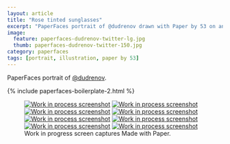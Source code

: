 ```yaml
---
layout: article
title: "Rose tinted sunglasses"
excerpt: "PaperFaces portrait of @dudrenov drawn with Paper by 53 on an iPad."
image: 
  feature: paperfaces-dudrenov-twitter-lg.jpg
  thumb: paperfaces-dudrenov-twitter-150.jpg
category: paperfaces
tags: [portrait, illustration, paper by 53]
---
```


PaperFaces portrait of [@dudrenov](http://twitter.com/dudrenov).

{% include paperfaces-boilerplate-2.html %}

<figure class="third">
  <a href="{{ site.url }}/images/paperfaces-dudrenov-process-1-lg.jpg"><img src="{{ site.url }}/images/paperfaces-dudrenov-process-1-600.jpg" alt="Work in process screenshot"></a>
  <a href="{{ site.url }}/images/paperfaces-dudrenov-process-2-lg.jpg"><img src="{{ site.url }}/images/paperfaces-dudrenov-process-2-600.jpg" alt="Work in process screenshot"></a>
  <a href="{{ site.url }}/images/paperfaces-dudrenov-process-3-lg.jpg"><img src="{{ site.url }}/images/paperfaces-dudrenov-process-3-600.jpg" alt="Work in process screenshot"></a>
  <a href="{{ site.url }}/images/paperfaces-dudrenov-process-4-lg.jpg"><img src="{{ site.url }}/images/paperfaces-dudrenov-process-4-600.jpg" alt="Work in process screenshot"></a>
  <a href="{{ site.url }}/images/paperfaces-dudrenov-process-5-lg.jpg"><img src="{{ site.url }}/images/paperfaces-dudrenov-process-5-600.jpg" alt="Work in process screenshot"></a>
  <a href="{{ site.url }}/images/paperfaces-dudrenov-process-6-lg.jpg"><img src="{{ site.url }}/images/paperfaces-dudrenov-process-6-600.jpg" alt="Work in process screenshot"></a>
  <a href="{{ site.url }}/images/paperfaces-dudrenov-process-7-lg.jpg"><img src="{{ site.url }}/images/paperfaces-dudrenov-process-7-600.jpg" alt="Work in process screenshot"></a>
  <a href="{{ site.url }}/images/paperfaces-dudrenov-process-8-lg.jpg"><img src="{{ site.url }}/images/paperfaces-dudrenov-process-8-600.jpg" alt="Work in process screenshot"></a>
  <figcaption>Work in progress screen captures Made with Paper.</figcaption>
</figure>